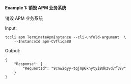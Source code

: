 **Example 1: 销毁 APM 业务系统**

销毁 APM 业务系统

Input: 

```
tccli apm TerminateApmInstance --cli-unfold-argument  \
    --InstanceId apm-CVfliqa8U
```

Output: 
```
{
    "Response": {
        "RequestId": "9cnw2qyy-tqjmp6knytyi8dkzvd7fl9v"
    }
}
```

